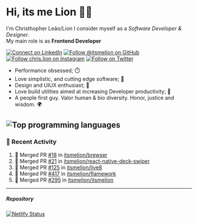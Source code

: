 # Hi, its me Lion 👋🦁

I'm Christhopher Leão/Lion
I consider myself as a _Software Developer & Designer_.<br/>My main role is as <b>Frontend Developer</b>
<br />

[![Connect on LinkedIn](https://img.shields.io/badge/--linkedin?label=LinkedIn&logo=LinkedIn&style=social)](https://www.linkedin.com/in/chrislion)
[![Follow @itsmelion on GitHub](https://img.shields.io/github/followers/itsmelion?label=follow%20%40itsmeLion&style=social)](https://github.com/itsmelion)
[![Follow chris.lion on Instagram](https://img.shields.io/badge/--instagram?label=@chris.lion&logo=Instagram&style=social)](https://instagram.com/chris.lion)
[![Follow on Twitter](https://img.shields.io/badge/--twitter?label=@ChrisLion_me&logo=Twitter&style=social)](https://twitter.com/chrislion_me)

- Performance obsessed; ⏱️
- Love simplistic, and cutting edge software; 📆
- Design and UIUX enthusiast; 🎨
- Love build utilities aimed at increasing Developer productivity; 🧰
- A people first guy. Valor human & bio diversity. Honor, justice and wisdom. 🌍

![Top programming languages](https://github-readme-stats.vercel.app/api/top-langs/?username=itsmelion&hide=php)
---
### 📰 Recent Activity

<!--START_SECTION:activity-->
1. 🎉 Merged PR [#18](https://github.com/itsmelion/brewser/pull/18) in [itsmelion/brewser](https://github.com/itsmelion/brewser)
2. 🎉 Merged PR [#21](https://github.com/itsmelion/react-native-deck-swiper/pull/21) in [itsmelion/react-native-deck-swiper](https://github.com/itsmelion/react-native-deck-swiper)
3. 🎉 Merged PR [#125](https://github.com/itsmelion/live8/pull/125) in [itsmelion/live8](https://github.com/itsmelion/live8)
4. 🎉 Merged PR [#417](https://github.com/itsmelion/flamework/pull/417) in [itsmelion/flamework](https://github.com/itsmelion/flamework)
5. 🎉 Merged PR [#295](https://github.com/itsmelion/itsmelion/pull/295) in [itsmelion/itsmelion](https://github.com/itsmelion/itsmelion)
<!--END_SECTION:activity-->

___

##### Repository
[![Netlify Status](https://api.netlify.com/api/v1/badges/9e2e6136-1ab9-42fc-8d4e-188512d5d841/deploy-status)](https://app.netlify.com/sites/lion-portfolio/deploys)
